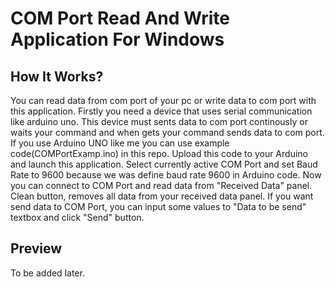 # COM Port Read And Write Application For Windows

## How It Works?

You can read data from com port of your pc or write data to com port with this application. Firstly you need a device that uses serial communication like arduino uno. This device must sents data to com port continously or waits your command and when gets your command sends data to com port. If you use Arduino UNO like me you can use example code(COMPortExamp.ino) in this repo. Upload this code to your Arduino and launch this application. Select currently active COM Port and set Baud Rate to 9600 because we was define baud rate 9600 in Arduino code. Now you can connect to COM Port and read data from "Received Data" panel. Clean button, removes all data from your received data panel. If you want send data to COM Port, you can input some values to "Data to be send" textbox and click "Send" button.

## Preview

To be added later.